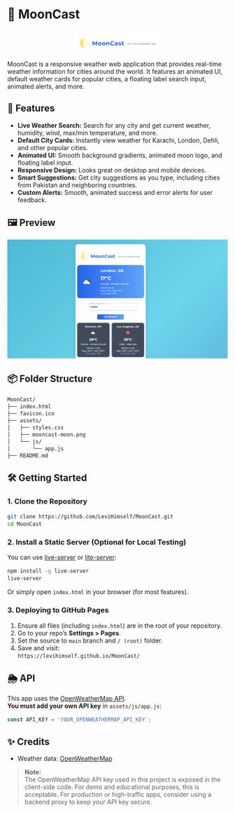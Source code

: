 # 🌙 MoonCast

<img src="LogoMoonCast.png" alt="MoonCast Half Moon Logo" width="200" style="display:block;margin:24px auto 16px auto;">

MoonCast is a responsive weather web application that provides real-time weather information for cities around the world. It features an animated UI, default weather cards for popular cities, a floating label search input, animated alerts, and more.

## 🚀 Features

- **Live Weather Search:** Search for any city and get current weather, humidity, wind, max/min temperature, and more.
- **Default City Cards:** Instantly view weather for Karachi, London, Dehli, and other popular cities.
- **Animated UI:** Smooth background gradients, animated moon logo, and floating label input.
- **Responsive Design:** Looks great on desktop and mobile devices.
- **Smart Suggestions:** Get city suggestions as you type, including cities from Pakistan and neighboring countries.
- **Custom Alerts:** Smooth, animated success and error alerts for user feedback.

## 🖼️ Preview

![MoonCast Screenshot](preview1.png)

## 📦 Folder Structure

```
MoonCast/
├── index.html
├── favicon.ico
├── assets/
│   ├── styles.css
│   ├── mooncast-moon.png
│   └── js/
│       └── app.js
├── README.md
```

## 🛠️ Getting Started

### 1. Clone the Repository

```sh
git clone https://github.com/LeviHimself/MoonCast.git
cd MoonCast
```

### 2. Install a Static Server (Optional for Local Testing)

You can use [live-server](https://www.npmjs.com/package/live-server) or [lite-server](https://www.npmjs.com/package/lite-server):

```sh
npm install -g live-server
live-server
```

Or simply open `index.html` in your browser (for most features).

### 3. Deploying to GitHub Pages

1. Ensure all files (including `index.html`) are in the root of your repository.
2. Go to your repo’s **Settings > Pages**.
3. Set the source to `main` branch and `/ (root)` folder.
4. Save and visit:  
   `https://levihimself.github.io/MoonCast/`

## 🌦️ API

This app uses the [OpenWeatherMap API](https://openweathermap.org/api).  
**You must add your own API key** in `assets/js/app.js`:

```js
const API_KEY = 'YOUR_OPENWEATHERMAP_API_KEY';
```

## ✨ Credits

- Weather data: [OpenWeatherMap](https://openweathermap.org/)

> **Note:**  
> The OpenWeatherMap API key used in this project is exposed in the client-side code. For demo and educational purposes, this is acceptable. For production or high-traffic apps, consider using a backend proxy to keep your API key secure.
